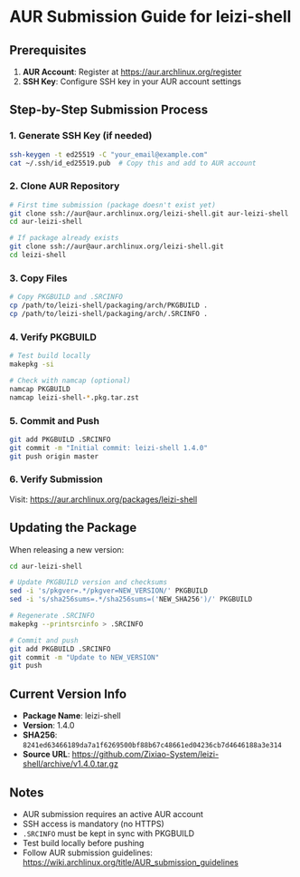 # AUR Submission Guide for leizi-shell

## Prerequisites

1. **AUR Account**: Register at https://aur.archlinux.org/register
2. **SSH Key**: Configure SSH key in your AUR account settings

## Step-by-Step Submission Process

### 1. Generate SSH Key (if needed)

```bash
ssh-keygen -t ed25519 -C "your_email@example.com"
cat ~/.ssh/id_ed25519.pub  # Copy this and add to AUR account
```

### 2. Clone AUR Repository

```bash
# First time submission (package doesn't exist yet)
git clone ssh://aur@aur.archlinux.org/leizi-shell.git aur-leizi-shell
cd aur-leizi-shell

# If package already exists
git clone ssh://aur@aur.archlinux.org/leizi-shell.git
cd leizi-shell
```

### 3. Copy Files

```bash
# Copy PKGBUILD and .SRCINFO
cp /path/to/leizi-shell/packaging/arch/PKGBUILD .
cp /path/to/leizi-shell/packaging/arch/.SRCINFO .
```

### 4. Verify PKGBUILD

```bash
# Test build locally
makepkg -si

# Check with namcap (optional)
namcap PKGBUILD
namcap leizi-shell-*.pkg.tar.zst
```

### 5. Commit and Push

```bash
git add PKGBUILD .SRCINFO
git commit -m "Initial commit: leizi-shell 1.4.0"
git push origin master
```

### 6. Verify Submission

Visit: https://aur.archlinux.org/packages/leizi-shell

## Updating the Package

When releasing a new version:

```bash
cd aur-leizi-shell

# Update PKGBUILD version and checksums
sed -i 's/pkgver=.*/pkgver=NEW_VERSION/' PKGBUILD
sed -i 's/sha256sums=.*/sha256sums=('NEW_SHA256')/' PKGBUILD

# Regenerate .SRCINFO
makepkg --printsrcinfo > .SRCINFO

# Commit and push
git add PKGBUILD .SRCINFO
git commit -m "Update to NEW_VERSION"
git push
```

## Current Version Info

- **Package Name**: leizi-shell
- **Version**: 1.4.0
- **SHA256**: `8241ed63466189da7a1f6269500bf88b67c48661ed04236cb7d4646188a3e314`
- **Source URL**: https://github.com/Zixiao-System/leizi-shell/archive/v1.4.0.tar.gz

## Notes

- AUR submission requires an active AUR account
- SSH access is mandatory (no HTTPS)
- `.SRCINFO` must be kept in sync with PKGBUILD
- Test build locally before pushing
- Follow AUR submission guidelines: https://wiki.archlinux.org/title/AUR_submission_guidelines